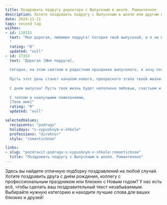 ```yaml
---
title: Поздравить подругу директора с Выпускным в школе. Романтичное
description: Хотите поздравить подругу с Выпускным в школе или другим праздником? Наш ИИ создаст незабываемое поздравление, а вы обязательно выделитесь среди других.  
date: 2024-11-11
tags: second tag
wishes:
- id: 118151
  text: "Моя дорогая, любимая подруга! Сегодня твой выпускной, и я не могу передать, как сильно я тобой горжусь!  Этот день — начало твоей блестящей карьеры директора,  и я уверена, что ты покоришь этот мир своей силой, умом и невероятным обаянием.  Пусть твой путь будет полон ярких моментов,  а каждый новый день приносит радость и вдохновение.  Ты – настоящая королева, и я желаю тебе царствовать в своей жизни и профессии! Счастья, любви и исполнения всех самых заветных желаний!
  "
  rating: "0"
  updated: "null"
- id: 27323
  text: "Дорогая [Имя подруги],
  
  Сегодня, на этом светлом и радостном празднике выпускного, я хочу поздравить тебя от всей души. Как директор, я видел тебя расти и меняться, преодолевая трудности и достигая успехов. Твоя уверенность, усердие и доброта вдохновляли не только меня, но и всех вокруг.
  
  Пусть этот день станет началом нового, прекрасного этапа твоей жизни. Помни, что каждый шаг, который ты делаешь, ведет тебя к мечтам, которые ты так долго культивировала. Я верю, что ты сможешь осуществить все, что задумала, и даже больше.
  
  С днем выпуска! Пусть твоя жизнь будет наполнена любовью, счастьем и новыми достижениями. Оставайся такой же удивительной, как и сегодня.
  
  С теплом и наилучшими пожеланиями,
  [Твое имя]"
  rating: "0"
  updated: "null"

selectedValues:
  recipients: "podrugu"
  holidays: "s-vypusknym-v-shkole"
  professions: "direktor"
  style: "romantichnoe"

links:
- slug: "pozdravit-podrugu-s-vypusknym-v-shkole-romantichnoe"
  title: "Поздравить подругу с Выпускным в школе. Романтичное"
---
```


Здесь вы найдете отличную подборку поздравлений на любой случай.
Хотите поздравить друга с днём рождения, коллегу с профессиональным праздником или близких с Новым годом? У нас есть всё, чтобы сделать ваш поздравительный текст незабываемым. Выбирайте нужную категорию и находите лучшие слова для ваших близких и друзей!
